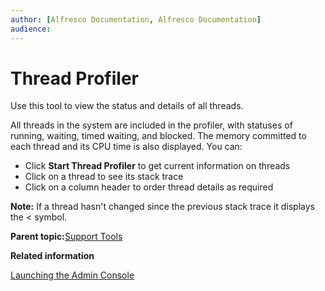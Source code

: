 ```yaml
---
author: [Alfresco Documentation, Alfresco Documentation]
audience: 
---
```


# Thread Profiler

Use this tool to view the status and details of all threads.

All threads in the system are included in the profiler, with statuses of running, waiting, timed waiting, and blocked. The memory committed to each thread and its CPU time is also displayed. You can:

-   Click **Start Thread Profiler** to get current information on threads
-   Click on a thread to see its stack trace
-   Click on a column header to order thread details as required

**Note:** If a thread hasn't changed since the previous stack trace it displays the < symbol.

**Parent topic:**[Support Tools](../concepts/monitoring-intro.md)

**Related information**  


[Launching the Admin Console](../tasks/adminconsole-open.md)

